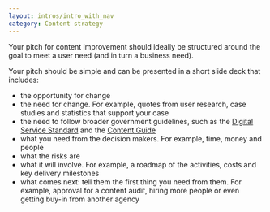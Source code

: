 ```yaml
---
layout: intros/intro_with_nav
category: Content strategy
---
```

Your pitch for content improvement should ideally be structured around the goal to meet a user need (and in turn a business need).  

Your pitch should be simple and can be presented in a short slide deck that includes:
- the opportunity for change
- the need for change. For example, quotes from user research, case studies and statistics that support your case
- the need to follow broader government guidelines, such as the [Digital Service Standard](/digital-service-standard/) and the [Content Guide](https://guides.service.gov.au/content-guide/)
- what you need from the decision makers. For example, time, money and people
- what the risks are
- what it will involve. For example, a roadmap of the activities, costs and key delivery milestones
- what comes next: tell them the first thing you need from them. For example, approval for a content audit, hiring more people or even getting buy-in from another agency


